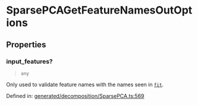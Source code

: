 # SparsePCAGetFeatureNamesOutOptions

## Properties

### input\_features?

> `any`

Only used to validate feature names with the names seen in [`fit`](#sklearn.decomposition.SparsePCA.fit "sklearn.decomposition.SparsePCA.fit").

Defined in:  [generated/decomposition/SparsePCA.ts:569](https://github.com/transitive-bullshit/scikit-learn-ts/blob/b59c1ff/packages/sklearn/src/generated/decomposition/SparsePCA.ts#L569)
